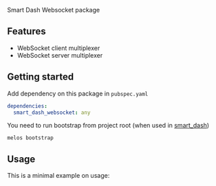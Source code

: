 Smart Dash Websocket package

## Features

* WebSocket client multiplexer
* WebSocket server multiplexer 

## Getting started

Add dependency on this package in `pubspec.yaml`

```yaml
dependencies:
  smart_dash_websocket: any
```

You need to run bootstrap from project root (when used in [smart_dash](https://github.com/kengu/no.kengu.smart_dash))

```
melos bootstrap
```

## Usage

This is a minimal example on usage:

```dart

```



